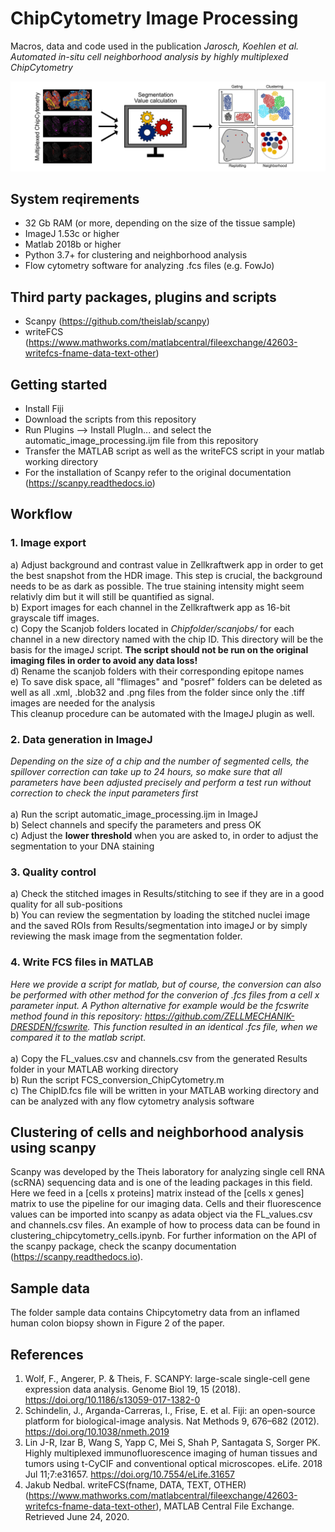 ﻿# ChipCytometry Image Processing
Macros, data and code used in the publication <i>Jarosch, Koehlen et al. Automated in-situ cell neighborhood analysis by highly multiplexed ChipCytometry</i>

![Image of Pipeline](https://github.com/SebastianJarosch/ChipCytometry-Image-Processing/blob/master/img/image.jpg)

## System reqirements
* 32 Gb RAM (or more, depending on the size of the tissue sample)
* ImageJ 1.53c or higher <br>
* Matlab 2018b or higher <br>
* Python 3.7+ for clustering and neighborhood analysis <br>
* Flow cytometry software for analyzing .fcs files (e.g. FowJo)

## Third party packages, plugins and scripts
* Scanpy (https://github.com/theislab/scanpy) <br>
* writeFCS (https://www.mathworks.com/matlabcentral/fileexchange/42603-writefcs-fname-data-text-other)

## Getting started
* Install Fiji
* Download the scripts from this repository
* Run Plugins --> Install PlugIn... and select the automatic_image_processing.ijm file from this repository
* Transfer the MATLAB script as well as the writeFCS script in your matlab working directory
* For the installation of Scanpy refer to the original documentation (https://scanpy.readthedocs.io)

## Workflow
### 1. Image export
a) Adjust background and contrast value in Zellkraftwerk app in order to get the best snapshot from the HDR image. This step is crucial, the background needs to be as dark as possible. The true staining intensity might seem relativly dim but it will still be quantified as signal. <br>
b) Export images for each channel in the Zellkraftwerk app as 16-bit grayscale tiff images.<br>
c) Copy the Scanjob folders located in *Chipfolder/scanjobs/* for each channel in a new directory named with the chip ID. This directory will be the basis for the imageJ script. <b> The script should not be run on the original imaging files in order to avoid any data loss! </b> <br>
d) Rename the scanjob folders with their corresponding epitope names <br>
e) To save disk space, all "flimages" and "posref" folders can be deleted as well as all .xml, .blob32 and .png files from the folder since only the .tiff images are needed for the analysis <br> This cleanup procedure can be automated with the ImageJ plugin as well.

### 2. Data generation in ImageJ
*Depending on the size of a chip and the number of segmented cells, the spillover correction can take up to 24 hours, so make sure that all parameters have been adjusted precisely and perform a test run without correction to check the input parameters first* <br><br>
a) Run the script automatic_image_processing.ijm in ImageJ <br>
b) Select channels and specify the parameters and press OK <br>
c) Adjust the **lower threshold** when you are asked to, in order to adjust the segmentation to your DNA staining<br>

### 3. Quality control
a) Check the stitched images in Results/stitching to see if they are in a good quality for all sub-positions<br>
b) You can review the segmentation by loading the stitched nuclei image and the saved ROIs from Results/segmentation into imageJ or by simply reviewing the mask image from the segmentation folder. 

### 4. Write FCS files in MATLAB
*Here we provide a script for matlab, but of course, the conversion can also be performed with other method for the converion of .fcs files from a cell x parameter input. A Python alternative for example would be the fcswrite method found in this repository: https://github.com/ZELLMECHANIK-DRESDEN/fcswrite. This function resulted in an identical .fcs file, when we compared it to the matlab script.* <br><br>
a) Copy the FL_values.csv and channels.csv from the generated Results folder in your MATLAB working directory <br>
b) Run the script FCS_conversion_ChipCytometry.m <br>
c) The ChipID.fcs file will be written in your MATLAB working directory and can be analyzed with any flow cytometry analysis software

## Clustering of cells and neighborhood analysis using scanpy
Scanpy was developed by the Theis laboratory for analyzing single cell RNA (scRNA) sequencing data and is one of the leading packages in this field. Here we feed in a [cells x proteins] matrix instead of the [cells x genes] matrix to use the pipeline for our imaging data. Cells and their fluorescence values can be imported into scanpy as adata object via the FL_values.csv and channels.csv files. An example of how to process data can be found in clustering_chipcytometry_cells.ipynb. For further information on the API of the scanpy package, check the scanpy documentation (https://scanpy.readthedocs.io).<br>

## Sample data
The folder sample data contains Chipcytometry data from an inflamed human colon biopsy shown in Figure 2 of the paper.

## References
1. Wolf, F., Angerer, P. & Theis, F. SCANPY: large-scale single-cell gene expression data analysis. Genome Biol 19, 15 (2018). https://doi.org/10.1186/s13059-017-1382-0
2. Schindelin, J., Arganda-Carreras, I., Frise, E. et al. Fiji: an open-source platform for biological-image analysis. Nat Methods 9, 676–682 (2012). https://doi.org/10.1038/nmeth.2019
3. Lin J-R, Izar B, Wang S, Yapp C, Mei S, Shah P, Santagata S, Sorger PK. Highly multiplexed immunofluorescence imaging of human tissues and tumors using t-CyCIF and conventional optical microscopes. eLife. 2018 Jul 11;7:e31657. https://doi.org/10.7554/eLife.31657 
4. Jakub Nedbal. writeFCS(fname, DATA, TEXT, OTHER) (https://www.mathworks.com/matlabcentral/fileexchange/42603-writefcs-fname-data-text-other), MATLAB Central File Exchange. Retrieved June 24, 2020. 
